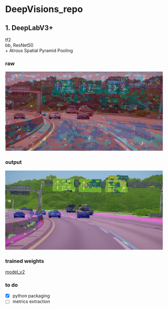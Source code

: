 # DeepVisions_repo

## 1. DeepLabV3+
tf2 \
bb, ResNet50 \
\+ Atrous Spatial Pyramid Pooling

### raw
![](raw.png)

### output
![](output.png)

### trained weights
[model_v2]( https://drive.google.com/file/d/10EBMPQvXulhmMphpqLgsyVX_5YrDVRYs/view?usp=sharing)

### to do
- [x] python packaging
- [ ] metrics extraction

